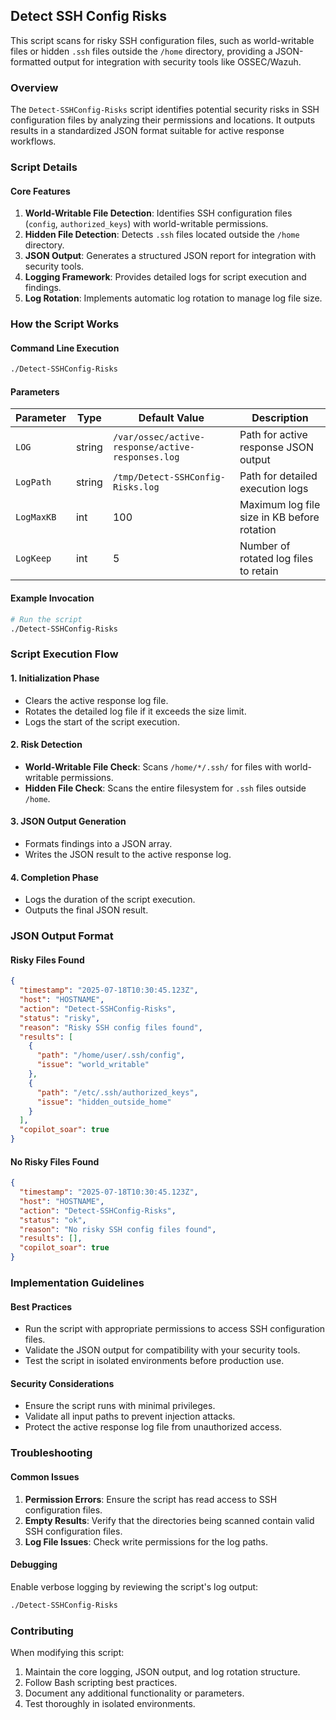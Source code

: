 ## Detect SSH Config Risks

This script scans for risky SSH configuration files, such as world-writable files or hidden `.ssh` files outside the `/home` directory, providing a JSON-formatted output for integration with security tools like OSSEC/Wazuh.

### Overview

The `Detect-SSHConfig-Risks` script identifies potential security risks in SSH configuration files by analyzing their permissions and locations. It outputs results in a standardized JSON format suitable for active response workflows.

### Script Details

#### Core Features

1. **World-Writable File Detection**: Identifies SSH configuration files (`config`, `authorized_keys`) with world-writable permissions.
2. **Hidden File Detection**: Detects `.ssh` files located outside the `/home` directory.
3. **JSON Output**: Generates a structured JSON report for integration with security tools.
4. **Logging Framework**: Provides detailed logs for script execution and findings.
5. **Log Rotation**: Implements automatic log rotation to manage log file size.

### How the Script Works

#### Command Line Execution
```bash
./Detect-SSHConfig-Risks
```

#### Parameters

| Parameter | Type | Default Value | Description |
|-----------|------|---------------|-------------|
| `LOG`     | string | `/var/ossec/active-response/active-responses.log` | Path for active response JSON output |
| `LogPath` | string | `/tmp/Detect-SSHConfig-Risks.log` | Path for detailed execution logs |
| `LogMaxKB` | int | 100 | Maximum log file size in KB before rotation |
| `LogKeep` | int | 5 | Number of rotated log files to retain |

#### Example Invocation

```bash
# Run the script
./Detect-SSHConfig-Risks
```

### Script Execution Flow

#### 1. Initialization Phase
- Clears the active response log file.
- Rotates the detailed log file if it exceeds the size limit.
- Logs the start of the script execution.

#### 2. Risk Detection
- **World-Writable File Check**: Scans `/home/*/.ssh/` for files with world-writable permissions.
- **Hidden File Check**: Scans the entire filesystem for `.ssh` files outside `/home`.

#### 3. JSON Output Generation
- Formats findings into a JSON array.
- Writes the JSON result to the active response log.

#### 4. Completion Phase
- Logs the duration of the script execution.
- Outputs the final JSON result.

### JSON Output Format

#### Risky Files Found
```json
{
  "timestamp": "2025-07-18T10:30:45.123Z",
  "host": "HOSTNAME",
  "action": "Detect-SSHConfig-Risks",
  "status": "risky",
  "reason": "Risky SSH config files found",
  "results": [
    {
      "path": "/home/user/.ssh/config",
      "issue": "world_writable"
    },
    {
      "path": "/etc/.ssh/authorized_keys",
      "issue": "hidden_outside_home"
    }
  ],
  "copilot_soar": true
}
```

#### No Risky Files Found
```json
{
  "timestamp": "2025-07-18T10:30:45.123Z",
  "host": "HOSTNAME",
  "action": "Detect-SSHConfig-Risks",
  "status": "ok",
  "reason": "No risky SSH config files found",
  "results": [],
  "copilot_soar": true
}
```

### Implementation Guidelines

#### Best Practices
- Run the script with appropriate permissions to access SSH configuration files.
- Validate the JSON output for compatibility with your security tools.
- Test the script in isolated environments before production use.

#### Security Considerations
- Ensure the script runs with minimal privileges.
- Validate all input paths to prevent injection attacks.
- Protect the active response log file from unauthorized access.

### Troubleshooting

#### Common Issues
1. **Permission Errors**: Ensure the script has read access to SSH configuration files.
2. **Empty Results**: Verify that the directories being scanned contain valid SSH configuration files.
3. **Log File Issues**: Check write permissions for the log paths.

#### Debugging
Enable verbose logging by reviewing the script's log output:
```bash
./Detect-SSHConfig-Risks
```

### Contributing

When modifying this script:
1. Maintain the core logging, JSON output, and log rotation structure.
2. Follow Bash scripting best practices.
3. Document any additional functionality or parameters.
4. Test thoroughly in isolated environments.
